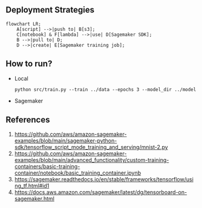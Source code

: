 ## Deployment Strategies

```mermaid
flowchart LR;
    A[script] -->|push to| B[s3];
    C[notebook] & F[lambda] -->|use| D[Sagemaker SDK];
    B -->|pull to| D;
    D -->|create| E[Sagemaker training job];
```

## How to run?
- Local
    ```
    python src/train.py --train ../data --epochs 3 --model_dir ../model
    ```
- Sagemaker

## References
1. https://github.com/aws/amazon-sagemaker-examples/blob/main/sagemaker-python-sdk/tensorflow_script_mode_training_and_serving/mnist-2.py
2. https://github.com/aws/amazon-sagemaker-examples/blob/main/advanced_functionality/custom-training-containers/basic-training-container/notebook/basic_training_container.ipynb
3. https://sagemaker.readthedocs.io/en/stable/frameworks/tensorflow/using_tf.html#id1
4. https://docs.aws.amazon.com/sagemaker/latest/dg/tensorboard-on-sagemaker.html
